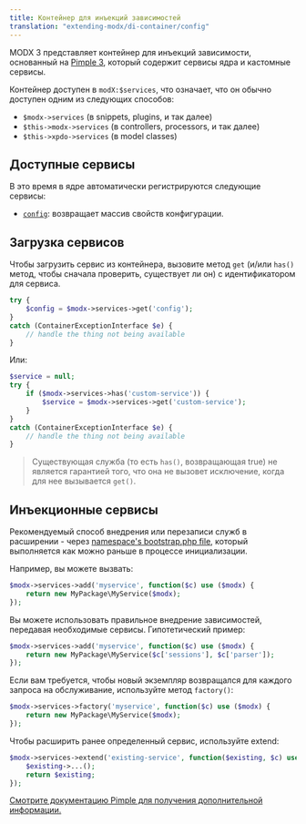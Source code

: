```yaml
---
title: Контейнер для инъекций зависимостей
translation: "extending-modx/di-container/config"
---
```


MODX 3 представляет контейнер для инъекций зависимости, основанный на [Pimple 3](https://github.com/silexphp/Pimple), который содержит сервисы ядра и кастомные сервисы.

Контейнер доступен в `modX:$services`, что означает, что он обычно доступен одним из следующих способов:

-   `$modx->services` (в snippets, plugins, и так далее)
-   `$this->modx->services` (в controllers, processors, и так далее)
-   `$this->xpdo->services` (в model classes)

## Доступные сервисы

В это время в ядре автоматически регистрируются следующие сервисы:

-   [`config`](extending-modx/di-container/config): возвращает массив свойств конфигурации.

## Загрузка сервисов

Чтобы загрузить сервис из контейнера, вызовите метод `get` (и/или `has()` метод, чтобы сначала проверить, существует ли он) с идентификатором для сервиса.

```php
try {
    $config = $modx->services->get('config');
}
catch (ContainerExceptionInterface $e) {
    // handle the thing not being available
}
```

Или:

```php
$service = null;
try {
    if ($modx->services->has('custom-service')) {
        $service = $modx->services->get('custom-service');
    }
}
catch (ContainerExceptionInterface $e) {
    // handle the thing not being available
}
```

> Существующая служба (то есть `has()`, возвращающая true) не является гарантией того, что она не вызовет исключение, когда для нее вызывается `get()`.

## Инъекционные сервисы

Рекомендуемый способ внедрения или перезаписи служб в расширении - через [namespace's bootstrap.php file](extending-modx/namespaces), который выполняется как можно раньше в процессе инициализации.

Например, вы можете вызвать:

```php
$modx->services->add('myservice', function($c) use ($modx) {
    return new MyPackage\MyService($modx);
});
```

Вы можете использовать правильное внедрение зависимостей, передавая необходимые сервисы. Гипотетический пример:

```php
$modx->services->add('myservice', function($c) use ($modx) {
    return new MyPackage\MyService($c['sessions'], $c['parser']);
});
```

Если вам требуется, чтобы новый экземпляр возвращался для каждого запроса на обслуживание, используйте метод `factory()`:

```php
$modx->services->factory('myservice', function($c) use ($modx) {
    return new MyPackage\MyService($modx);
});
```

Чтобы расширить ранее определенный сервис, используйте extend:

```php
$modx->services->extend('existing-service', function($existing, $c) use ($modx) {
    $existing->...();
    return $existing;
});
```

[Смотрите документацию Pimple для получения дополнительной информации.](https://github.com/silexphp/Pimple)
